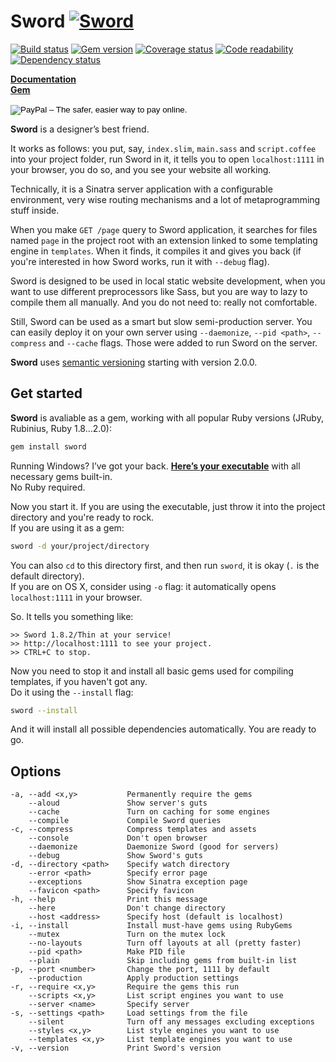 Sword [![Sword](http://sword.mu/sword.gif)](http://sword.mu)
=====
[![Build status](https://secure.travis-ci.org/somu/sword.png?branch=master)](http://travis-ci.org/somu/sword)
[![Gem version](https://badge.fury.io/rb/sword.png)](http://rubygems.org/gems/sword)
[![Coverage status](https://coveralls.io/repos/somu/sword/badge.png)](https://coveralls.io/r/somu/sword)
[![Code readability](https://codeclimate.com/github/somu/sword.png)](https://codeclimate.com/github/somu/sword)
[![Dependency status](https://gemnasium.com/somu/sword.png)](https://gemnasium.com/somu/sword)

[**Documentation**](http://rubydoc.info/github/somu/sword/master/frames)  
[**Gem**](http://rubygems.org/gems/sword)
<form action="https://www.paypal.com/cgi-bin/webscr" method="post" target="_top">
<input type="hidden" name="cmd" value="_s-xclick">
<input type="hidden" name="hosted_button_id" value="8PCQ52CFPFSKL">
<input type="image" src="https://www.paypalobjects.com/en_GB/i/btn/btn_donate_SM.gif" border="0" name="submit" alt="PayPal – The safer, easier way to pay online.">
<img alt="" border="0" src="https://www.paypalobjects.com/ru_RU/i/scr/pixel.gif" width="1" height="1">
</form>

**Sword** is a designer’s best friend.

It works as follows: you put, say, `index.slim`, `main.sass` and `script.coffee` into your project folder,
run Sword in it, it tells you to open `localhost:1111` in your browser, you do so, and you see your
website all working.

Technically, it is a Sinatra server application with a configurable environment,
very wise routing mechanisms and a lot of metaprogramming stuff inside.

When you make `GET /page` query to Sword application, it searches for files named `page` in the project
root with an extension linked to some templating engine in `templates`. When it finds, it compiles it
and gives you back (if you're interested in how Sword works, run it with `--debug` flag).

Sword is designed to be used in local static website development, when you want to use different preprocessors like Sass, but
you are way to lazy to compile them all manually. And you do not need to: really not comfortable.

Still, Sword can be used as a smart but slow semi-production server. You can easily deploy it on your own server using
`--daemonize`, `--pid <path>`, `--compress` and `--cache` flags. Those were added to run Sword on the server.

**Sword** uses [semantic versioning](http://semver.org) starting with version 2.0.0.

Get started
-----------

**Sword** is avaliable as a gem, working with all popular
Ruby versions (JRuby, Rubinius, Ruby 1.8...2.0):

```sh
gem install sword
```

Running Windows? I’ve got your back.
[**Here’s your executable**](https://github.com/somu/sword/blob/master/sword.exe?raw=true) with all necessary gems built-in.  
No Ruby required.

Now you start it. If you are using the executable, just throw it into
the project directory and you're ready to rock.  
If you are using it as a gem:

```sh
sword -d your/project/directory
```

You can also `cd` to this directory first, and then run `sword`,
it is okay (`.` is the default directory).  
If you are on OS X, consider using `-o` flag:
it automatically opens `localhost:1111` in your browser.

So. It tells you something like:

    >> Sword 1.8.2/Thin at your service!
    >> http://localhost:1111 to see your project.
    >> CTRL+C to stop.

Now you need to stop it and install all basic gems used for
compiling templates, if you haven't got any.  
Do it using the `--install` flag:

```sh
sword --install
```

And it will install all possible dependencies automatically.
You are ready to go.

Options
-------

    -a, --add <x,y>           Permanently require the gems
        --aloud               Show server's guts
        --cache               Turn on caching for some engines
        --compile             Compile Sword queries
    -c, --compress            Compress templates and assets
        --console             Don't open browser
        --daemonize           Daemonize Sword (good for servers)
        --debug               Show Sword's guts
    -d, --directory <path>    Specify watch directory
        --error <path>        Specify error page
        --exceptions          Show Sinatra exception page
        --favicon <path>      Specify favicon
    -h, --help                Print this message
        --here                Don't change directory
        --host <address>      Specify host (default is localhost)
    -i, --install             Install must-have gems using RubyGems
        --mutex               Turn on the mutex lock
        --no-layouts          Turn off layouts at all (pretty faster)
        --pid <path>          Make PID file
        --plain               Skip including gems from built-in list
    -p, --port <number>       Change the port, 1111 by default
        --production          Apply production settings
    -r, --require <x,y>       Require the gems this run
        --scripts <x,y>       List script engines you want to use
        --server <name>       Specify server
    -s, --settings <path>     Load settings from the file
        --silent              Turn off any messages excluding exceptions
        --styles <x,y>        List style engines you want to use
        --templates <x,y>     List template engines you want to use
    -v, --version             Print Sword's version
